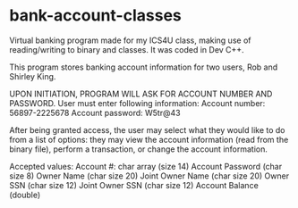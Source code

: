 # bank-account-classes
Virtual banking program made for my ICS4U class, making use of reading/writing to binary and classes. It was coded in Dev C++.

This program stores banking account information for two users, Rob and Shirley King. 

UPON INITIATION, PROGRAM WILL ASK FOR ACCOUNT NUMBER AND PASSWORD. User must enter following information:
Account number: 56897-2225678
Account password: W5tr@43

After being granted access, the user may select what they would like to do from a list of options: they may view the account information (read from the binary file), perform a transaction, or change the account information.

Accepted values:
Account #: char array (size 14)
Account Password (char size 8)
Owner Name (char size 20)
Joint Owner Name (char size 20)
Owner SSN (char size 12)
Joint Owner SSN (char size 12)
Account Balance (double)

